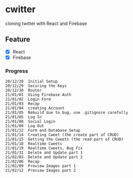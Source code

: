 # cwitter

cloning twitter with React and Firebase

## Feature

- [x] React
- [x] Firebase

### Progress
```
20/12/28  Initial Setup
20/12/29  Securing the Keys
20/12/30  Router
21/01/01  Using Firebase Auth
21/01/02  Login Form
21/01/03  Recap
21/01/04  creating Account
21/01/05  Rebuild due to bug, use .gitignore carefully
21/01/05  Log In
21/01/08  Social Login
21/01/09  Log Out
21/01/12  Form and Database Setup
21/01/14  Creating Cweet (the create part of CRUD)
21/01/15  Getting the Cweets (the read part of CRUD)
21/01/18  Realtime Cweets
21/01/19  Realtime Cweets, Bug Fix
21/01/31  Delete and Update part 1
21/02/03  Delete and Update part 2
21/02/06  Recap
21/02/09  Preview Images part 1
21/02/12  Preview Images part 2
```

